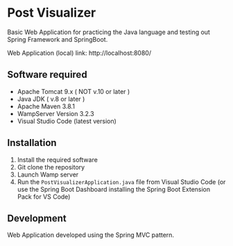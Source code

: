 # Post Visualizer
 Basic Web Application for practicing the Java language and testing out Spring Framework and SpringBoot.
 
 Web Application (local) link: http://localhost:8080/

## Software required

- Apache Tomcat 9.x ( NOT v.10 or later )
- Java JDK ( v.8 or later )
- Apache Maven 3.8.1
- WampServer Version 3.2.3
- Visual Studio Code (latest version)

## Installation

1. Install the required software
2. Git clone the repository
3. Launch Wamp server
4. Run the `PostVisualizerApplication.java` file from Visual Studio Code (or use the Spring Boot Dashboard installing the Spring Boot Extension Pack for VS Code)

## Development

Web Application developed using the Spring MVC pattern.
